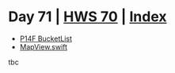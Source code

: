 # Day 71 | [HWS 70](https://www.hackingwithswift.com/100/swiftui/70) | [Index](https://github.com/JulesMoorhouse/100DaysOfSwiftUI/blob/main/README.md)

- [P14F BucketList](https://github.com/JulesMoorhouse/100DaysOfSwiftUI/blob/main/P14F%20BucketList/P14E%20BucketList/ContentView.swift) 
- [MapView.swift](https://github.com/JulesMoorhouse/100DaysOfSwiftUI/blob/main/P14F%20BucketList/P14E%20BucketList/MapView.swift)

tbc